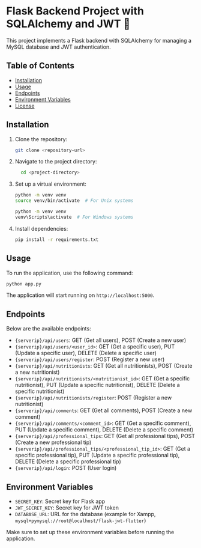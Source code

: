 # Flask Backend Project with SQLAlchemy and JWT 🚀

This project implements a Flask backend with SQLAlchemy for managing a MySQL database and JWT authentication.

## Table of Contents

- [Installation](#installation)
- [Usage](#usage)
- [Endpoints](#endpoints)
- [Environment Variables](#environment-variables)
- [License](#license)

## Installation

1. Clone the repository:

   ```bash
   git clone <repository-url>
   ```

2. Navigate to the project directory:

   ```bash
     cd <project-directory>
   ```

3. Set up a virtual environment:

   ```bash
   python -m venv venv
   source venv/bin/activate  # For Unix systems
   ```

   ```bash
   python -m venv venv
   venv\Scripts\activate  # For Windows systems
   ```

4. Install dependencies:

   ```bash
   pip install -r requirements.txt
   ```

## Usage

To run the application, use the following command:

```bash
python app.py
```

The application will start running on `http://localhost:5000`.

## Endpoints

Below are the available endpoints:

- `{serverip}/api/users`: GET (Get all users), POST (Create a new user)
- `{serverip}/api/users/<user_id>`: GET (Get a specific user), PUT (Update a specific user), DELETE (Delete a specific user)
- `{serverip}/api/users/register`: POST (Register a new user)
- `{serverip}/api/nutritionists`: GET (Get all nutritionists), POST (Create a new nutritionist)
- `{serverip}/api/nutritionists/<nutritionist_id>`: GET (Get a specific nutritionist), PUT (Update a specific nutritionist), DELETE (Delete a specific nutritionist)
- `{serverip}/api/nutritionists/register`: POST (Register a new nutritionist)
- `{serverip}/api/comments`: GET (Get all comments), POST (Create a new comment)
- `{serverip}/api/comments/<comment_id>`: GET (Get a specific comment), PUT (Update a specific comment), DELETE (Delete a specific comment)
- `{serverip}/api/professional_tips`: GET (Get all professional tips), POST (Create a new professional tip)
- `{serverip}/api/professional_tips/<professional_tip_id>`: GET (Get a specific professional tip), PUT (Update a specific professional tip), DELETE (Delete a specific professional tip)
- `{serverip}/api/login`: POST (User login)

## Environment Variables

- `SECRET_KEY`: Secret key for Flask app
- `JWT_SECRET_KEY`: Secret key for JWT token
- `DATABASE_URL`: URL for the database (example for Xampp, `mysql+pymysql://root@localhost/flask-jwt-flutter`)

Make sure to set up these environment variables before running the application.
